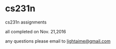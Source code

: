# cs231n
cs231n assignments

all completed on Nov. 21,2016

any questions please email to lightaime@gmail.com
